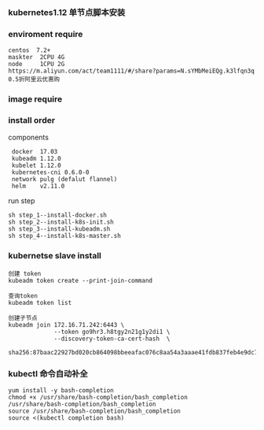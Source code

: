 ### kubernetes1.12 单节点脚本安装

### enviroment require
    centos  7.2+
    maskter  2CPU 4G
    node     1CPU 2G
    https://m.aliyun.com/act/team1111/#/share?params=N.sYMbMeiEQg.k3lfqn3q  0.5折阿里云优惠购
    
### image require
    
### install order
   components
   ```
    docker  17.03
    kubeadm 1.12.0
    kubelet 1.12.0
    kubernetes-cni 0.6.0-0
    network pulg (defalut flannel)
    helm    v2.11.0
  ```

  run step
  ```
  sh step_1--install-docker.sh
  sh step_2--install-k8s-init.sh
  sh step_3--install-kubeadm.sh
  sh step_4--install-k8s-master.sh
  ```
    
### kubernetse slave install
    创建 token
    kubeadm token create --print-join-command
    
    查询token
    kubeadm token list
    
    创建子节点
    kubeadm join 172.16.71.242:6443 \ 
                 --token go9hr3.h8tgy2n21g1y2di1 \
                 --discovery-token-ca-cert-hash  \
                 sha256:87baac22927bd020cb864098bbeeafac076c8aa54a3aaae41fdb837feb4e9dc7
 
### kubectl 命令自动补全
    yum install -y bash-completion
    chmod +x /usr/share/bash-completion/bash_completion
    /usr/share/bash-completion/bash_completion
    source /usr/share/bash-completion/bash_completion
    source <(kubectl completion bash)

         
   
    